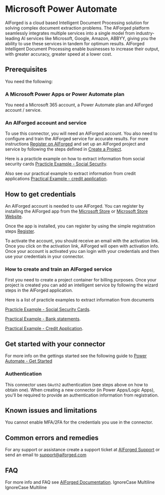 # Microsoft Power Automate

AIForged is a cloud based Intelligent Document Processing solution for solving complex document extraction problems. The AIForged platform seamlessly integrates multiple services into a single model from industry-leading AI services like Microsoft, Google, Amazon, ABBYY, giving you the ability to use these services in tandem for optimum results. AIForged Intelligent Document Processing enable businesses to increase their output, with greater accuracy, greater speed at a lower cost.

## Prerequisites

You need the following:

### A Microsoft Power Apps or Power Automate plan

You need a Microsoft 365 account, a Power Automate plan and AIForged account / service.

### An AIForged account and service

To use this connector, you will need an AIForged account. You also need to configure and train the AIForged service for accurate results. For more instructions [Register on AIForged](http://docs.aiforged.com/register.html) and set up an AIForged project and service by following the steps defined in [Create a Project](http://docs.aiforged.com/projects.html).

Here is a practicle example on how to extract information from social security cards [Practicle Example - Social Security](https://docs.aiforged.com/practical-examples/social-security-number-card.html).

Also see our practical example to extract information from credit applications [Practical Example - credit application](https://docs.aiforged.com/practical-examples/credit-application-form.html).

## How to get credentials

An AIForged account is needed to use AIForged. You can register by installing the AIForged app from the [Microsoft Store](https://ms-windows-store/pdp/?productid=9N9TV5K8F914) or [Microsoft Store Website](https://www.microsoft.com/store/apps/9N9TV5K8F914).

Once the app is installed, you can register by using the simple registration steps [Register](https://docs.aiforged.com/register.html).

To activate the account, you should receive an email with the activation link. Once you click on the activation link, AIForged will open with activation info. Once your account is activated you can login with your credentials and then use your credentials in your connector.

### How to create and train an AIForged service

First you need to create a project container for billing purposes. Once your project is created you can add an intelligent service by following the wizard steps in the AIForged application.

Here is a list of practicle examples to extract information from documents

[Practicle Example - Social Security Cards](https://docs.aiforged.com/practical-examples/social-security-number-card.html).

[Practical Example - Bank statements](https://docs.aiforged.com/practical-examples/bank-statement.html).

[Practical Example - Credit Application](https://docs.aiforged.com/practical-examples/credit-application-form.html).

## Get started with your connector

For more info on the gettings started see the following guide to [Power Automate - Get Started](https://docs.aiforged.com/power-automate/get-started.html)

### Authentication

This connector uses `OAuth2` authentication (see steps above on how to obtain one). When creating a new connector (in Power Apps/Logic Apps), you'll be required to provide an authentication information from registration.

## Known issues and limitations

You cannot enable MFA/2FA for the credentials you use in the connector.

## Common errors and remedies

For any support or assistance create a support ticket at [AIForged Support](https://support.aiforged.com) or send an email to support@aiforged.com

## FAQ

For more info and FAQ see [AIForged Documentation](https://docs.aiforged.com/).
 IgnoreCase Multiline IgnoreCase Multiline
